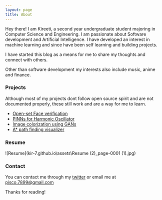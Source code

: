 ```yaml
---
layout: page
title: About
---
```


Hey there! I am Kireeti, a second year undergraduate student majoring in Computer Science and Engineering. I am passionate about Software development and Artificial Intelligence. I have developed an interest in machine learning and since have been self learning and building projects.

I have started this blog as a means for me to share my thoughts and connect with others.

Other than software development my interests also include music, anime and finance.

### Projects

Although most of my projects dont follow open source spirit and are not documented properly, these still work and are a way for me to learn.

* [Open-set Face verification](https://github.com/kir-7/Openset-Face-Verification)
* [PINNs for Harmonic Oscillator](https://github.com/kir-7/HarmonicOscillator)
* [Image colorization using GANs](https://github.com/kir-7/Image-Colorization)
* [A* path finding visualizer](https://github.com/kir-7/A_star-pathfinding)

### Resume

![Resume](kir-7.github.io\assets\Resume (2)_page-0001 (1).jpg)

### Contact

You can contact me through my [twitter](https://twitter.com/kireeti___) or email me at pisco.7899@gmail.com

Thanks for reading!
